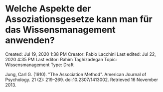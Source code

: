# Welche Aspekte der Assoziationsgesetze kann man für das Wissensmanagement anwenden?

Created: Jul 19, 2020 1:38 PM
Creator: Fabio Lacchini
Last edited: Jul 22, 2020 4:35 PM
Last editor: Rahim Taghizadegan
Topic: Wissensmanagement
Type: Draft

Jung, Carl G. (1910). "The Association Method". American Journal of Psychology. 21 (2): 219–269. doi:10.2307/1413002. Retrieved 16 November 2013.